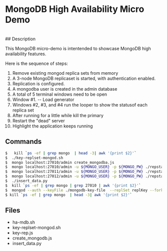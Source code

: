 # MongoDB High Availability Micro Demo
<br>
## Description

This MongoDB micro-demo is intentended to showcase MongoDB high availability features.

Here is the sequence of steps:

1. Remove existing mongod replica sets from memory
2. A 3-node MongoDB replicaset is started, with authentication enabled.
2. Replication is configured.
3. A mongodba user is created in the admin database
4. A total of 5 terminal windows need to be open
5. Window #1. -- Load generator
6. Windows #2, #3, and #4 run the looper to show the statusof each replica set
7. After running for a little while kill the primary
8. Restart the "dead" server
9. Highlight the application keeps running


## Commands

```bash
$   kill `ps -ef | grep mongo  | head -3| awk '{print $2}'`
$  ./key-replset-mongod.sh
$  mongo localhost:27010/admin create_mongodba.js
$  mongo localhost:27010/admin -u ${MONGO_USER} -p ${MONGO_PW} ./repstatus_looper.js
$  mongo localhost:27011/admin -u ${MONGO_USER} -p ${MONGO_PW} ./repstatus_looper.js
$  mongo localhost:27012/admin -u ${MONGO_USER} -p ${MONGO_PW} ./repstatus_looper.js
$  ./insert_data.py
$  kill `ps -ef | grep mongo | grep 27010 | awk '{print $2}'`
$  mongod --auth --keyFile ./mongodb-key-file  --replSet replKey --fork --dbpath /tmp/mongod/10/data/ --logpath /tmp/mongod/10/log/mongod10_log.txt --port 27010
$ kill `ps -ef | grep mongo  | head -3| awk '{print $2}'`
```
## Files
 * ha-mdb.sh
 * key-replset-mongod.sh
 * key-rep.js
 * create_mongodb.js
 * insert_data.py
